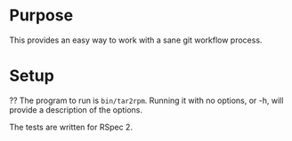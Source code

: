 Purpose
=======

This provides an easy way to work with a sane git workflow process.


Setup
======

?? The program to run is `bin/tar2rpm`.  Running it with no options, or -h, will provide a description of the options.

The tests are written for RSpec 2.

